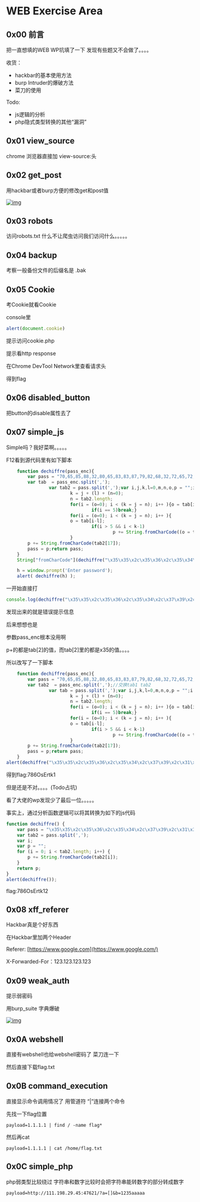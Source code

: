 # WEB Exercise Area

## 0x00 前言

把一直想填的WEB WP坑填了一下
发现有些题又不会做了。。。。

收货：

- hackbar的基本使用方法
- burp Intruder的爆破方法
- 菜刀的使用

Todo:

- js逻辑的分析
- php隐式类型转换的其他“漏洞”

## 0x01 view_source

chrome 浏览器直接加 view-source:头

## 0x02 get_post

用hackbar或者burp方便的修改get和post值

[![img](https://ctf.ieki.xyz/assets/images/0x02.JPG)](https://ctf.ieki.xyz/assets/images/0x02.JPG)

## 0x03 robots

访问robots.txt 什么不让爬虫访问我们访问什么。。。。。

## 0x04 backup

考察一般备份文件的后缀名是 .bak

## 0x05 Cookie

考Cookie就看Cookie

console里

```javascript
alert(document.cookie)
```

提示访问cookie.php

提示看http response

在Chrome DevTool Network里查看请求头

得到flag

## 0x06 disabled_button

把button的disable属性去了

## 0x07 simple_js

Simple吗？我好菜啊。。。。。

F12看到源代码里有如下脚本

```js
    function dechiffre(pass_enc){
        var pass = "70,65,85,88,32,80,65,83,83,87,79,82,68,32,72,65,72,65";
        var tab  = pass_enc.split(',');
                var tab2 = pass.split(',');var i,j,k,l=0,m,n,o,p = "";i = 0;j = tab.length;
                        k = j + (l) + (n=0);
                        n = tab2.length;
                        for(i = (o=0); i < (k = j = n); i++ ){o = tab[i-l];p += String.fromCharCode((o = tab2[i]));
                                if(i == 5)break;}
                        for(i = (o=0); i < (k = j = n); i++ ){
                        o = tab[i-l];
                                if(i > 5 && i < k-1)
                                        p += String.fromCharCode((o = tab2[i]));
                        }
        p += String.fromCharCode(tab2[17]);
        pass = p;return pass;
    }
    String["fromCharCode"](dechiffre("\x35\x35\x2c\x35\x36\x2c\x35\x34\x2c\x37\x39\x2c\x31\x31\x35\x2c\x36\x39\x2c\x31\x31\x34\x2c\x31\x31\x36\x2c\x31\x30\x37\x2c\x34\x39\x2c\x35\x30"));

    h = window.prompt('Enter password');
    alert( dechiffre(h) );
```

一开始直接打

```js
console.log(dechiffre("\x35\x35\x2c\x35\x36\x2c\x35\x34\x2c\x37\x39\x2c\x31\x31\x35\x2c\x36\x39\x2c\x31\x31\x34\x2c\x31\x31\x36\x2c\x31\x30\x37\x2c\x34\x39\x2c\x35\x30"))
```

发现出来的就是错误提示信息

后来想想也是

参数pass_enc根本没用啊

p+的都是tab[2]的值，而tab[2]里的都是x35的值。。。。

所以改写了一下脚本

```js
    function dechiffre(pass_enc){
        var pass = "70,65,85,88,32,80,65,83,83,87,79,82,68,32,72,65,72,65";
        var tab2  = pass_enc.split(',');//交换tab1 tab2
                var tab = pass.split(',');var i,j,k,l=0,m,n,o,p = "";i = 0;j = tab.length;
                        k = j + (l) + (n=0);
                        n = tab2.length;
                        for(i = (o=0); i < (k = j = n); i++ ){o = tab[i-l];p += String.fromCharCode((o = tab2[i]));
                                if(i == 5)break;}
                        for(i = (o=0); i < (k = j = n); i++ ){
                        o = tab[i-l];
                                if(i > 5 && i < k-1)
                                        p += String.fromCharCode((o = tab2[i]));
                        }
        p += String.fromCharCode(tab2[17]);
        pass = p;return pass;
    }
alert(dechiffre("\x35\x35\x2c\x35\x36\x2c\x35\x34\x2c\x37\x39\x2c\x31\x31\x35\x2c\x36\x39\x2c\x31\x31\x34\x2c\x31\x31\x36\x2c\x31\x30\x37\x2c\x34\x39\x2c\x35\x30"))
```

得到flag:786OsErtk1

但是还是不对。。。。(Todo占坑)

看了大佬的wp发现少了最后一位。。。。。

事实上，通过分析函数逻辑可以将其转换为如下的js代码

```js
function dechiffre() {
    var pass = "\x35\x35\x2c\x35\x36\x2c\x35\x34\x2c\x37\x39\x2c\x31\x31\x35\x2c\x36\x39\x2c\x31\x31\x34\x2c\x31\x31\x36\x2c\x31\x30\x37\x2c\x34\x39\x2c\x35\x30";
    var tab2 = pass.split(',');
    var i;
    var p = "";
    for (i = 0; i < tab2.length; i++) {
        p += String.fromCharCode(tab2[i]);
    }
    return p;
}
alert(dechiffre());
```

flag:786OsErtk12

## 0x08 xff_referer

Hackbar真是个好东西

在Hackbar里加两个Header

Referer: [https://www.google.com](https://www.google.com/)

X-Forwarded-For：123.123.123.123

## 0x09 weak_auth

提示弱密码

用burp_suite 字典爆破

[![img](C:\Users\Eki\Projects\ctf-notes\assets\images\weakauth.JPG)](https://ctf.ieki.xyz/assets/images/weakauth.JPG)

## 0x0A webshell

直接有webshell也给webshell密码了 菜刀连一下

然后直接下载flag.txt

## 0x0B command_execution

直接显示命令调用情况了 用管道符 “|”连接两个命令

先找一下flag位置

```
payload=1.1.1.1 | find / -name flag*
```

然后再cat

```
payload=1.1.1.1 | cat /home/flag.txt
```

## 0x0C simple_php

php弱类型比较绕过 字符串和数字比较时会把字符串能转数字的部分转成数字

```
payload=http://111.198.29.45:47621/?a=[]&b=1235aaaaa
```